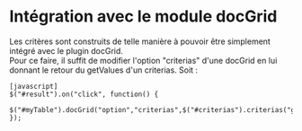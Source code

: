 # Intégration avec le module docGrid

Les critères sont construits de telle manière à pouvoir être simplement intégré avec le plugin docGrid.  
Pour ce faire, il suffit de modifier l'option "criterias" d'une docGrid en lui donnant le retour du getValues d'un criterias. Soit :

    [javascript]
    $("#result").on("click", function() {
        $("#myTable").docGrid("option","criterias",$("#criterias").criterias("getValues"));
    });

